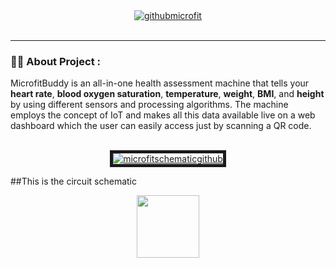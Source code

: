 <div id="header" align="center">
<a href="https://ibb.co/sF6ZTHd"><img src="https://i.ibb.co/0fFx0tR/githubmicrofit.png" alt="githubmicrofit" border="0" align=”center”></a>
</div>
<br>

---

### :sassy_man: About Project :


MicrofitBuddy is an all-in-one health assessment machine that tells your <b>heart rate</b>,
<b>blood oxygen saturation</b>, <b>temperature</b>, <b>weight</b>, <b>BMI</b>, and <b>height</b> by 
using different sensors and processing algorithms. The machine employs the 
concept of IoT and makes all this data available live on a web dashboard which the 
user can easily access just by scanning a QR code.

<br>

<div id="header" align="center">
<a href="https://ibb.co/B4KcW7y"><img src="https://i.ibb.co/9w3cKfb/microfitschematicgithub.png" alt="microfitschematicgithub" border="5"></a>
</div>
  
##This is the circuit schematic

<div id="header" align="center">
  <img src="https://media.giphy.com/media/M9gbBd9nbDrOTu1Mqx/giphy.gif" width="100"/>
</div>
